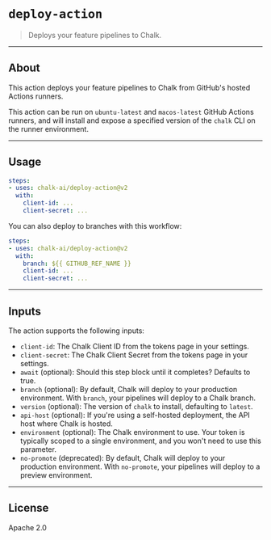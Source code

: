 # `deploy-action`
> Deploys your feature pipelines to Chalk.

---

## About
This action deploys your feature pipelines to Chalk from GitHub's hosted Actions runners.

This action can be run on `ubuntu-latest` and `macos-latest` 
GitHub Actions runners, and will install and expose a specified version of the 
`chalk` CLI on the runner environment.

---

## Usage

```yaml
steps:
- uses: chalk-ai/deploy-action@v2
  with:
    client-id: ...
    client-secret: ...
```

You can also deploy to branches with this workflow:

```yaml
steps:
- uses: chalk-ai/deploy-action@v2
  with:
    branch: ${{ GITHUB_REF_NAME }}
    client-id: ...
    client-secret: ...
```

---

## Inputs
The action supports the following inputs:

- `client-id`: The Chalk Client ID from the tokens page in your settings.
- `client-secret`: The Chalk Client Secret from the tokens page in your settings.
- `await` (optional): Should this step block until it completes? Defaults to true.
- `branch` (optional): By default, Chalk will deploy to your production environment. With `branch`, your pipelines will deploy to a Chalk branch.
- `version` (optional): The version of `chalk` to install, defaulting to `latest`.
- `api-host` (optional): If you're using a self-hosted deployment, the API host where Chalk is hosted.
- `environment` (optional): The Chalk environment to use. Your token is typically scoped to a single environment, and you won't need to use this parameter.
- `no-promote` (deprecated): By default, Chalk will deploy to your production environment. With `no-promote`, your pipelines will deploy to a preview environment.

---

## License
Apache 2.0
